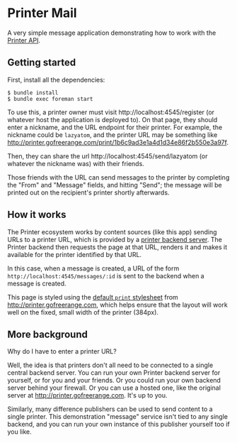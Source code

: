 Printer Mail
========

A very simple message application demonstrating how to work with the [Printer API][api].

Getting started
---------------

First, install all the dependencies:

    $ bundle install
    $ bundle exec foreman start

To use this, a printer owner must visit http://localhost:4545/register (or whatever host the application is deployed to). On that page, they should enter a nickname, and the URL endpoint for their printer. For example, the nickname could be `lazyatom`, and the printer URL may be something like http://printer.gofreerange.com/print/1b6c9ad3e1a4d1d34e86f2b550e3a97f.

Then, they can share the url http://localhost:4545/send/lazyatom (or whatever the nickname was) with their friends.

Those friends with the URL can send messages to the printer by completing the "From" and "Message" fields, and hitting "Send"; the message will be printed out on the recipient's printer shortly afterwards.


How it works
------------

The Printer ecosystem works by content sources (like this app) sending URLs to a printer URL, which is provided by a [printer backend server][backend]. The Printer backend then requests the page at that URL, renders it and makes it available for the printer identified by that URL.

In this case, when a message is created, a URL of the form `http://localhost:4545/messages/:id` is sent to the backend when a message is created.

This page is styled using the [default `print` stylesheet](http://printer.gofreerange.com/stylesheets/print.css) from http://printer.gofreerange.com, which helps ensure that the layout will work well on the fixed, small width of the printer (384px).


More background
---------------

Why do I have to enter a printer URL?

Well, the idea is that printers don't all need to be connected to a single central backend server. You can run your own Printer backend server for yourself, or for you and your friends. Or you could run your own backend server behind your firewall. Or you can use a hosted one, like the original server at http://printer.gofreerange.com. It's up to you.

Similarly, many difference publishers can be used to send content to a single printer. This demonstration "message" service isn't tied to any single backend, and you can run your own instance of this publisher yourself too if you like.

[backend]: https://github.com/freerange/printer
[api]: https://github.com/freerange/printer/wiki/API
